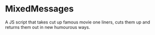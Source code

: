 # MixedMessages
A JS script that takes cut up famous movie one liners, cuts them up and returns them out in new humourous ways.
